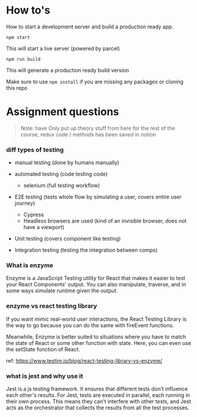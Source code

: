 # How to's
How to start a development server and build a production ready app.

```
npm start
``` 
This will start a live server (powered by parcel)

```
npm run build
```
This will generate a production ready build version

Make sure to use `npm install` if you are missing any packages or cloning this repo



# Assignment questions

> Note: have Only put up theory stuff from here for the rest of the course, redux code / methods has been saved in notion

### diff types of testing
- manual testing (done by humans manually)

- automated testing (code testing code)
    - selenium (full testing workflow)

- E2E testing (tests whole flow by simulating a user, covers entire user journey)
    - Cypress
    - Headless browsers are used (kind of an invisible browser, does not have a viewport)

- Unit testing (covers component like testing)
- Integration testing (testing the integration between comps)


### What is enzyme
Enzyme is a JavaScript Testing utility for React that makes it easier to test your React Components' output. You can also manipulate, traverse, and in some ways simulate runtime given the output.


### enzyme vs react testing library
 If you want mimic real-world user interactions, the React Testing Library is the way to go because you can do the same with fireEvent functions.

Meanwhile, Enzyme is better suited to situations where you have to match the state of React or some other function with state. Here, you can even use the setState function of React.

ref: https://www.testim.io/blog/react-testing-library-vs-enzyme/


### what is jest and why use it
Jest is a js testing framework. It ensures that different tests don't influence each other's results. For Jest, tests are executed in parallel, each running in their own process. This means they can't interfere with other tests, and Jest acts as the orchestrator that collects the results from all the test processes.
